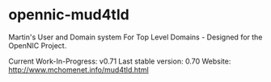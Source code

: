 opennic-mud4tld
===============

Martin's User and Domain system For Top Level Domains - Designed for the OpenNIC Project.

Current Work-In-Progress: v0.71
Last stable version: 0.70
Website: http://www.mchomenet.info/mud4tld.html
